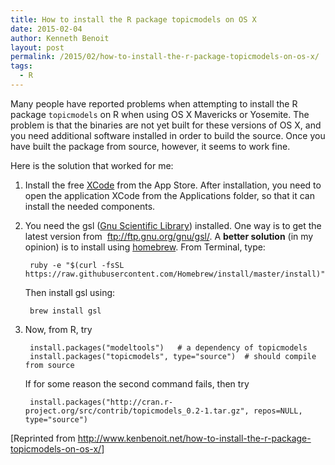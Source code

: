 ```yaml
---
title: How to install the R package topicmodels on OS X
date: 2015-02-04
author: Kenneth Benoit
layout: post
permalink: /2015/02/how-to-install-the-r-package-topicmodels-on-os-x/
tags:
  - R
---
```

Many people have reported problems when attempting to install the R package `topicmodels` on R when using OS X Mavericks or Yosemite. The problem is that the binaries are not yet built for these versions of OS X, and you need additional software installed in order to build the source. Once you have built the package from source, however, it seems to work fine.

Here is the solution that worked for me:

1. Install the free [XCode](https://macappsto.re/gb/Bk9QD.m) from the App Store. After installation, you need to open the application XCode from the Applications folder, so that it can install the needed components.

2. You need the gsl ([Gnu Scientific Library](http://www.gnu.org/software/gsl/)) installed. One way is to get the latest version from  <a href="ftp://ftp.gnu.org/gnu/gsl/" rel="nofollow">ftp://ftp.gnu.org/gnu/gsl/</a>. A **better solution** (in my opinion) is to install using [homebrew](http://brew.sh/). From Terminal, type: 

        ruby -e "$(curl -fsSL https://raw.githubusercontent.com/Homebrew/install/master/install)"
    
    Then install gsl using:
    
        brew install gsl

3. Now, from R, try 
  
        install.packages("modeltools")   # a dependency of topicmodels
        install.packages("topicmodels", type="source")  # should compile from source

    If for some reason the second command fails, then try
    
        install.packages("http://cran.r-project.org/src/contrib/topicmodels_0.2-1.tar.gz", repos=NULL, type="source")

[Reprinted from <http://www.kenbenoit.net/how-to-install-the-r-package-topicmodels-on-os-x/>]